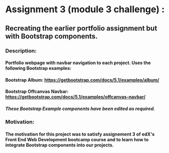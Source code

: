 # Assignment 3 (module 3 challenge) :
## Recreating the earlier portfolio assignment but with Bootstrap components.
### Description: 
#### Portfolio webpage with navbar navigation to each project. Uses the following Bootstrap examples:
#### Bootstrap Album: https://getbootstrap.com/docs/5.1/examples/album/
#### Bootstrap Offcanvas Navbar: https://getbootstrap.com/docs/5.1/examples/offcanvas-navbar/
##### These Bootstrap Example components have been edited as required.

### Motivation: 
#### The motivation for this project was to satisfy assignement 3 of edX's Front End Web Development bootcamp course and to learn how to integrate Bootstrap components into our projects.

